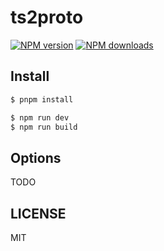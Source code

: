 # ts2proto

[![NPM version](https://img.shields.io/npm/v/ts2proto.svg?style=flat)](https://npmjs.org/package/ts2proto)
[![NPM downloads](http://img.shields.io/npm/dm/ts2proto.svg?style=flat)](https://npmjs.org/package/ts2proto)

## Install

```bash
$ pnpm install
```

```bash
$ npm run dev
$ npm run build
```

## Options

TODO

## LICENSE

MIT

